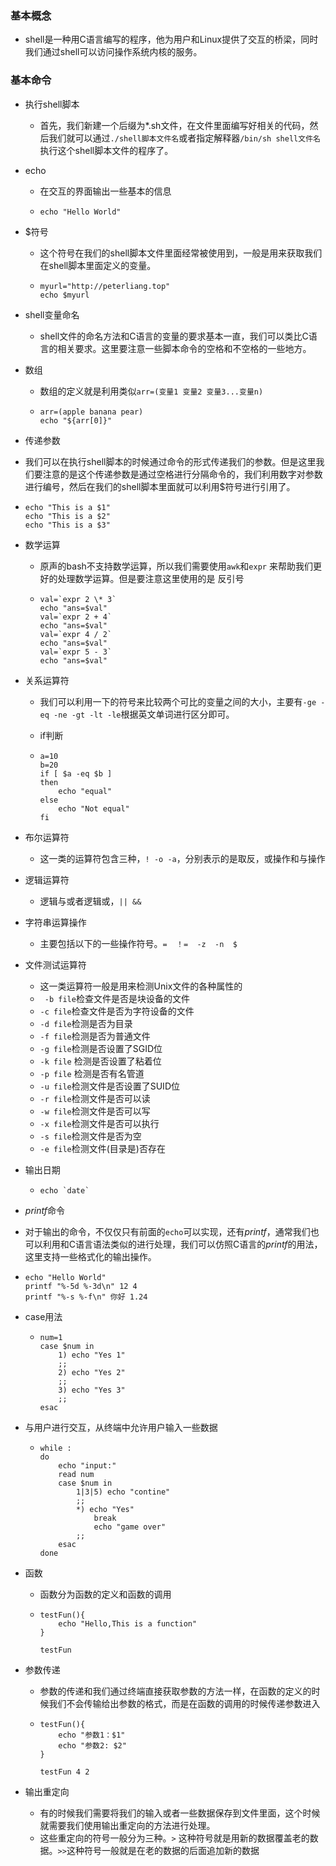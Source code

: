 ### 基本概念

+ shell是一种用C语言编写的程序，他为用户和Linux提供了交互的桥梁，同时我们通过shell可以访问操作系统内核的服务。

### 基本命令

+ 执行shell脚本
  + 首先，我们新建一个后缀为*.sh文件，在文件里面编写好相关的代码，然后我们就可以通过`./shell脚本文件名`或者指定解释器`/bin/sh shell文件名` 执行这个shell脚本文件的程序了。

 + echo

    + 在交互的界面输出一些基本的信息

    + ```shell
      echo "Hello World"
      ```

+ $符号

  + 这个符号在我们的shell脚本文件里面经常被使用到，一般是用来获取我们在shell脚本里面定义的变量。

  + ```shell
    myurl="http://peterliang.top"
    echo $myurl
    ```

+ shell变量命名

  + shell文件的命名方法和C语言的变量的要求基本一直，我们可以类比C语言的相关要求。这里要注意一些脚本命令的空格和不空格的一些地方。

+ 数组

  + 数组的定义就是利用类似`arr=(变量1 变量2 变量3...变量n)`

  + ```shell
    arr=(apple banana pear)
    echo "${arr[0]}"
    ```

+  传递参数

  + 我们可以在执行shell脚本的时候通过命令的形式传递我们的参数。但是这里我们要注意的是这个传递参数是通过空格进行分隔命令的，我们利用数字对参数进行编号，然后在我们的shell脚本里面就可以利用$符号进行引用了。

  + ```shell
    echo "This is a $1"
    echo "This is a $2"
    echo "This is a $3"
    ```

+ 数学运算

  + 原声的bash不支持数学运算，所以我们需要使用`awk`和`expr` 来帮助我们更好的处理数学运算。但是要注意这里使用的是 反引号

  + ```shell
    val=`expr 2 \* 3`
    echo "ans=$val"
    val=`expr 2 + 4`
    echo "ans=$val"
    val=`expr 4 / 2`
    echo "ans=$val"
    val=`expr 5 - 3`
    echo "ans=$val"
    ```

+ 关系运算符

  + 我们可以利用一下的符号来比较两个可比的变量之间的大小，主要有`-ge -eq -ne -gt -lt -le`根据英文单词进行区分即可。
  + if判断

  + ```shell
    a=10
    b=20
    if [ $a -eq $b ]
    then
        echo "equal"
    else
        echo "Not equal"
    fi
    ```

+ 布尔运算符

  + 这一类的运算符包含三种，`! -o -a`，分别表示的是取反，或操作和与操作

+ 逻辑运算符

  + 逻辑与或者逻辑或，`|| &&`

+ 字符串运算操作

  + 主要包括以下的一些操作符号。`=  ！=  -z  -n  $`

+ 文件测试运算符

  + 这一类运算符一般是用来检测Unix文件的各种属性的
  + ` -b file`检查文件是否是块设备的文件
  + `-c file`检查文件是否为字符设备的文件
  + `-d file`检测是否为目录
  + `-f file`检测是否为普通文件
  + `-g file`检测是否设置了SGID位
  + `-k file` 检测是否设置了粘着位
  + `-p file` 检测是否有名管道
  + `-u file`检测文件是否设置了SUID位
  + `-r file`检测文件是否可以读
  + `-w file`检测文件是否可以写
  + `-x file`检测文件是否可以执行
  + `-s file`检测文件是否为空
  + `-e file`检测文件(目录是)否存在

+ 输出日期

  + ```shell
    echo `date`
    ```

+  $printf$命令

  + 对于输出的命令，不仅仅只有前面的`echo`可以实现，还有$printf$，通常我们也可以利用和C语言语法类似的进行处理，我们可以仿照C语言的$printf$的用法，这里支持一些格式化的输出操作。

  + ```shell
    echo "Hello World"
    printf "%-5d %-3d\n" 12 4
    printf "%-s %-f\n" 你好 1.24
    ```

+ case用法

  + ```shell
    num=1
    case $num in
        1) echo "Yes 1"
        ;;
        2) echo "Yes 2"
        ;;
        3) echo "Yes 3"
        ;;
    esac
    ```

+ 与用户进行交互，从终端中允许用户输入一些数据

  + ```shell
    while :
    do
        echo "input:"
        read num
        case $num in
            1|3|5) echo "contine"
            ;;
            *) echo "Yes"
                break
                echo "game over"
            ;;
        esac
    done
    ```

+ 函数

  + 函数分为函数的定义和函数的调用

  + ```shell
    testFun(){
        echo "Hello,This is a function"
    }
    
    testFun
    ```

+ 参数传递

  + 参数的传递和我们通过终端直接获取参数的方法一样，在函数的定义的时候我们不会传输给出参数的格式，而是在函数的调用的时候传递参数进入

  + ```shell
    testFun(){
        echo "参数1：$1"
        echo "参数2: $2"
    }
    
    testFun 4 2
    ```

+ 输出重定向
  + 有的时候我们需要将我们的输入或者一些数据保存到文件里面，这个时候就需要我们使用输出重定向的方法进行处理。
  + 这些重定向的符号一般分为三种。`>` 这种符号就是用新的数据覆盖老的数据。`>>`这种符号一般就是在老的数据的后面追加新的数据